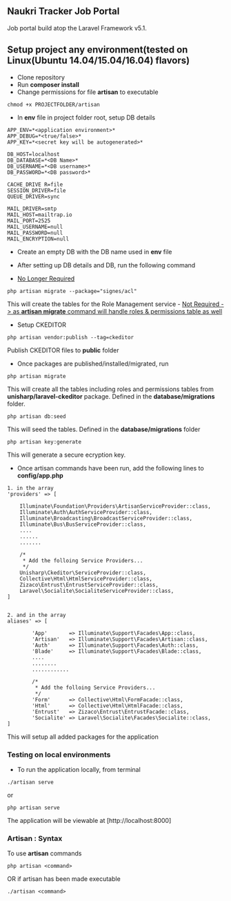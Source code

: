 ## Naukri Tracker Job Portal

Job portal build atop the Laravel Framework v5.1.


## Setup project any environment(tested on Linux(Ubuntu 14.04/15.04/16.04) flavors)


   - Clone repository
   - Run **composer install**
   - Change permissions for file **artisan** to executable

~~~~
chmod +x PROJECTFOLDER/artisan
~~~~

   - In **env** file in project folder root, setup DB details

~~~~
APP_ENV=*<application environment>*
APP_DEBUG=*<true/false>*
APP_KEY=*<secret key will be autogenerated>*

DB_HOST=localhost
DB_DATABASE=*<DB Name>*
DB_USERNAME=*<DB username>*
DB_PASSWORD=*<DB password>*

CACHE_DRIVE	R=file
SESSION_DRIVER=file
QUEUE_DRIVER=sync

MAIL_DRIVER=smtp
MAIL_HOST=mailtrap.io
MAIL_PORT=2525
MAIL_USERNAME=null
MAIL_PASSWORD=null
MAIL_ENCRYPTION=null
~~~~

- Create an empty DB with the DB name used in **env** file
- After setting up DB details and DB, run the following command

- [No Longer Required](#)
~~~~
php artisan migrate --package="signes/acl"
~~~~

  This will create the tables for the Role Management service - [Not Required -> as **artisan migrate** command will handle roles & permissions table as well](#)


- Setup CKEDITOR
~~~~
php artisan vendor:publish --tag=ckeditor
~~~~

  Publish CKEDITOR files to **public** folder


- Once packages are published/installed/migrated, run

~~~~
php artisan migrate
~~~~

  This will create all the tables including roles and permissions tables from **unisharp/laravel-ckeditor** package. 
  Defined in the **database/migrations** folder.


~~~~
php artisan db:seed
~~~~

  This will seed the tables. Defined in the **database/migrations** folder


~~~~
php artisan key:generate
~~~~

  This will generate a secure ecryption key.



- Once artisan commands have been run, add the following lines to **config/app.php**

~~~~
1. in the array 
'providers' => [	
	
	Illuminate\Foundation\Providers\ArtisanServiceProvider::class,
    Illuminate\Auth\AuthServiceProvider::class,
    Illuminate\Broadcasting\BroadcastServiceProvider::class,
    Illuminate\Bus\BusServiceProvider::class,
    ....
	......
	.......

	/*
     * Add the folloing Service Providers...
     */
	Unisharp\Ckeditor\ServiceProvider::class,
	Collective\Html\HtmlServiceProvider::class,
	Zizaco\Entrust\EntrustServiceProvider::class,
	Laravel\Socialite\SocialiteServiceProvider::class,
]


2. and in the array 
aliases' => [

        'App'       => Illuminate\Support\Facades\App::class,
        'Artisan'   => Illuminate\Support\Facades\Artisan::class,
        'Auth'      => Illuminate\Support\Facades\Auth::class,
        'Blade'     => Illuminate\Support\Facades\Blade::class,
        ....
        ........
        ............

        /*
		 * Add the folloing Service Providers...
		 */
        'Form'      => Collective\Html\FormFacade::class,
        'Html'      => Collective\Html\HtmlFacade::class,
        'Entrust'   => Zizaco\Entrust\EntrustFacade::class,
	    'Socialite' => Laravel\Socialite\Facades\Socialite::class,
]
~~~~

This will setup all added packages for the application



### Testing on local environments

- To run the application locally, from terminal

~~~~
./artisan serve
~~~~

  or

~~~~
php artisan serve
~~~~

  The application will be viewable at [http://localhost:8000]



### Artisan : Syntax


To use **artisan** commands

~~~~
php artisan <command>
~~~~

   OR if artisan has been made executable

~~~~
./artisan <command>
~~~~ 




